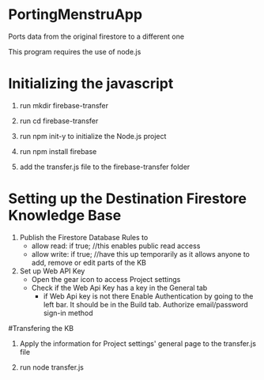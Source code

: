 # PortingMenstruApp
Ports data from the original firestore to a different one

This program requires the use of node.js

# Initializing the javascript

1. run mkdir firebase-transfer

2. run cd firebase-transfer

3. run npm init-y to initialize the Node.js project

4. run npm install firebase

5. add the transfer.js file to the firebase-transfer folder

# Setting up the Destination Firestore Knowledge Base
1. Publish the Firestore Database Rules to
   -  allow read: if true; //this enables public read access
   -  allow write: if true; //have this up temporarily as it allows anyone to add, remove or edit parts of the KB
2. Set up Web API Key
   - Open the gear icon to access Project settings
   - Check if the Web Api Key has a key in the General tab
       - if Web Api key is not there Enable Authentication by going to the left bar. It should be in the Build tab. Authorize email/password sign-in method

#Transfering the KB
1. Apply the information for Project settings' general page to the transfer.js file

2. run node transfer.js

